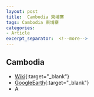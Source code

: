 ```yaml
---
layout: post
title:  Cambodia 柬埔寨
tags: Cambodia 柬埔寨 
categories:
- Article
excerpt_separator:  <!--more-->
---
```

## Cambodia 
- [Wiki](https://zh.wikipedia.org/w/index.php?search=Cambodia "Wiki"){:target="_blank"} 
- [GoogleEarth](https://earth.google.com/web/search/Cambodia "GoogleEarth"){:target="_blank"} 
- A 

